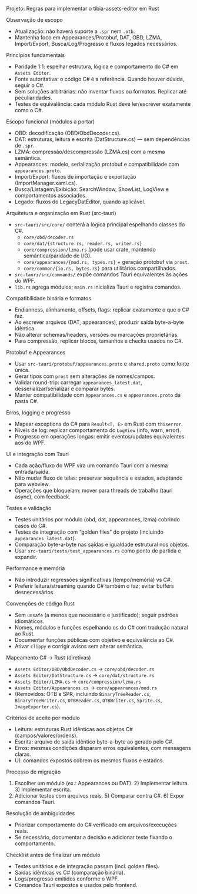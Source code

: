 Projeto: Regras para implementar o tibia-assets-editor em Rust

Observação de escopo
- Atualização: não haverá suporte a `.spr` nem `.otb`.
- Mantenha foco em Appearances/Protobuf, DAT, OBD, LZMA, Import/Export, Busca/Log/Progresso e fluxos legados necessários.

Princípios fundamentais
- Paridade 1:1: espelhar estrutura, lógica e comportamento do C# em `Assets Editor`.
- Fonte autoritativa: o código C# é a referência. Quando houver dúvida, seguir o C#.
- Sem soluções arbitrárias: não inventar fluxos ou formatos. Replicar até peculiaridades.
- Testes de equivalência: cada módulo Rust deve ler/escrever exatamente como o C#.

Escopo funcional (módulos a portar)
- OBD: decodificação (OBD/ObdDecoder.cs).
- DAT: estruturas, leitura e escrita (DatStructure.cs) — sem dependências de `.spr`.
- LZMA: compressão/descompressão (LZMA.cs) com a mesma semântica.
- Appearances: modelo, serialização protobuf e compatibilidade com `appearances.proto`.
- Import/Export: fluxos de importação e exportação (ImportManager.xaml.cs).
- Busca/Listagem/Exibição: SearchWindow, ShowList, LogView e comportamentos associados.
- Legado: fluxos do LegacyDatEditor, quando aplicável.

Arquitetura e organização em Rust (src-tauri)
- `src-tauri/src/core/` conterá a lógica principal espelhando classes do C#.
  - `core/obd/decoder.rs`
  - `core/dat/{structure.rs, reader.rs, writer.rs}`
  - `core/compression/lzma.rs` (pode usar crate, mantendo semântica/paridade de I/O).
  - `core/appearances/{mod.rs, types.rs}` + geração protobuf via `prost`.
  - `core/common/{io.rs, bytes.rs}` para utilitários compartilhados.
- `src-tauri/src/commands/` expõe comandos Tauri equivalentes às ações do WPF.
- `lib.rs` agrega módulos; `main.rs` inicializa Tauri e registra comandos.

Compatibilidade binária e formatos
- Endianness, alinhamento, offsets, flags: replicar exatamente o que o C# faz.
- Ao escrever arquivos (DAT, appearances), produzir saída byte-a-byte idêntica.
- Não alterar schemas/headers, versões ou marcações proprietárias.
- Para compressão, replicar blocos, tamanhos e checks usados no C#.

Protobuf e Appearances
- Usar `src-tauri/protobuf/appearances.proto` e `shared.proto` como fonte única.
- Gerar tipos com `prost` sem alterações de nomes/campos.
- Validar round-trip: carregar `appearances_latest.dat`, desserializar/serializar e comparar bytes.
- Manter compatibilidade com `Appearances.cs` e `appearances.proto` da pasta C#.

Erros, logging e progresso
- Mapear exceptions do C# para `Result<T, E>` em Rust com `thiserror`.
- Níveis de log: replicar comportamento do `LogView` (info, warn, error).
- Progresso em operações longas: emitir eventos/updates equivalentes aos do WPF.

UI e integração com Tauri
- Cada ação/fluxo do WPF vira um comando Tauri com a mesma entrada/saída.
- Não mudar fluxo de telas: preservar sequência e estados, adaptando para webview.
- Operações que bloqueiam: mover para threads de trabalho (tauri async), com feedback.

Testes e validação
- Testes unitários por módulo (obd, dat, appearances, lzma) cobrindo casos do C#.
- Testes de integração com “golden files” do projeto (incluindo `appearances_latest.dat`).
- Comparação byte-a-byte nas saídas e igualdade estrutural nos objetos.
- Usar `src-tauri/tests/test_appearances.rs` como ponto de partida e expandir.

Performance e memória
- Não introduzir regressões significativas (tempo/memória) vs C#.
- Preferir leitura/streaming quando C# também o faz; evitar buffers desnecessários.

Convenções de código Rust
- Sem `unsafe` (a menos que necessário e justificado); seguir padrões idiomáticos.
- Nomes, módulos e funções espelhando os do C# com tradução natural ao Rust.
- Documentar funções públicas com objetivo e equivalência ao C#.
- Ativar `clippy` e corrigir avisos sem alterar semântica.

Mapeamento C# → Rust (diretivas)
- `Assets Editor/OBD/ObdDecoder.cs` → `core/obd/decoder.rs`
- `Assets Editor/DatStructure.cs` → `core/dat/structure.rs`
- `Assets Editor/LZMA.cs` → `core/compression/lzma.rs`
- `Assets Editor/Appearances.cs` → `core/appearances/mod.rs`
- (Removidos: OTB e SPR, incluindo `BinaryTreeReader.cs`, `BinaryTreeWriter.cs`, `OTBReader.cs`, `OTBWriter.cs`, `Sprite.cs`, `ImageExporter.cs`).

Critérios de aceite por módulo
- Leitura: estruturas Rust idênticas aos objetos C# (campos/valores/ordens).
- Escrita: arquivo de saída idêntico byte-a-byte ao gerado pelo C#.
- Erros: mesmas condições disparam erros equivalentes, com mensagens claras.
- UI: comandos expostos cobrem os mesmos fluxos e estados.

Processo de migração
1) Escolher um módulo (ex.: Appearances ou DAT). 2) Implementar leitura. 3) Implementar escrita.
4) Adicionar testes com arquivos reais. 5) Comparar contra C#. 6) Expor comandos Tauri.

Resolução de ambiguidades
- Priorizar comportamento do C# verificado em arquivos/execuções reais.
- Se necessário, documentar a decisão e adicionar teste fixando o comportamento.

Checklist antes de finalizar um módulo
- Testes unitários e de integração passam (incl. golden files).
- Saídas idênticas vs C# (comparação binária).
- Logs/progresso emitidos conforme o WPF.
- Comandos Tauri expostos e usados pelo frontend.